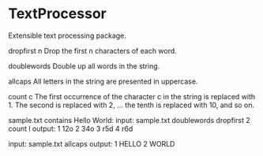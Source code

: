 # TextProcessor

Extensible text processing package.

dropfirst n Drop the first n characters of each word.

doublewords Double up all words in the string.

allcaps All letters in the string are presented in uppercase.

count c The first occurrence of the character c in the string is replaced with 1. The second is replaced with 2, ... the tenth is replaced with 10, and so on.

sample.txt contains Hello World:
input:
sample.txt doublewords dropfirst 2 count l
output:
1 12o
2 34o
3 r5d
4 r6d

input:
sample.txt allcaps
output:
1 HELLO
2 WORLD
